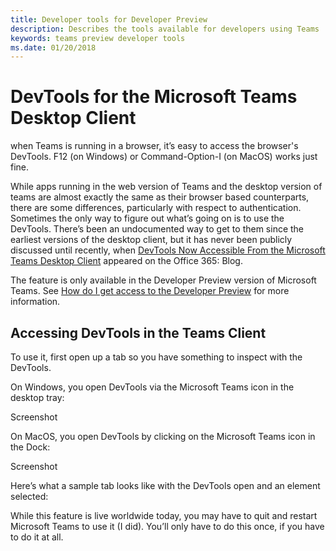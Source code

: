 ```yaml
---
title: Developer tools for Developer Preview
description: Describes the tools available for developers using Teams
keywords: teams preview developer tools
ms.date: 01/20/2018
---
```

# DevTools for the Microsoft Teams Desktop Client

when Teams is running in a browser, it’s easy to access the browser's DevTools. F12 (on Windows) or Command-Option-I (on MacOS) works just fine.

While apps running in the web version of Teams and the desktop version of teams are almost exactly the same as their browser based counterparts, there are some differences, particularly with respect to authentication. Sometimes the only way to figure out what’s going on is to use the DevTools. There’s been an undocumented way to get to them since the earliest versions of the desktop client, but it has never been publicly discussed until recently, when [DevTools Now Accessible From the Microsoft Teams Desktop Client](https://developer.microsoft.com/en-us/office/blogs/devtools-microsoft-teams-desktop-client/) appeared on the Office 365: Blog.

The feature is only available in the Developer Preview version of Microsoft Teams. See [How do I get access to the Developer Preview](~/resources/dev-preview/developer-preview-features) for more information.

## Accessing DevTools in the Teams Client

To use it, first open up a tab so you have something to inspect with the DevTools.

On Windows, you open DevTools via the Microsoft Teams icon in the desktop tray:

Screenshot

On MacOS, you open DevTools by clicking on the Microsoft Teams icon in the Dock:

Screenshot

Here’s what a sample tab looks like with the DevTools open and an element selected:

While this feature is live worldwide today, you may have to quit and restart Microsoft Teams to use it (I did). You’ll only have to do this once, if you have to do it at all.